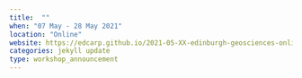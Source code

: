 ```yaml
---
title:  ""
when: "07 May - 28 May 2021"
location: "Online"
website: https://edcarp.github.io/2021-05-XX-edinburgh-geosciences-online/
categories: jekyll update
type: workshop_announcement
---
```

